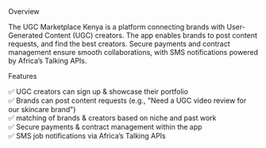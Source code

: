 Overview

The UGC Marketplace Kenya is a platform connecting brands with User-Generated Content (UGC) creators. The app enables brands to post content requests, and find the best creators. Secure payments and contract management ensure smooth collaborations, with SMS notifications powered by Africa’s Talking APIs.

Features

✅ UGC creators can sign up & showcase their portfolio    
✅ Brands can post content requests (e.g., "Need a UGC video review for our skincare brand")     
✅ matching of brands & creators based on niche and past work     
✅ Secure payments & contract management within the app         
✅ SMS job notifications via Africa’s Talking APIs    
